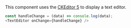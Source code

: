 This component uses the [CKEditor 5](https://ckeditor.com/ckeditor-5/) to display a text editor.

```javascript
const handleChange = (data) => console.log(data);
<TextEditor onChange={handleChange} />
```
